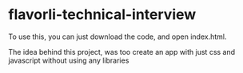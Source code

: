 # flavorli-technical-interview

To use this, you can just download the code, and open index.html.

The idea behind this project, was too create an app with just css and javascript without using any libraries
